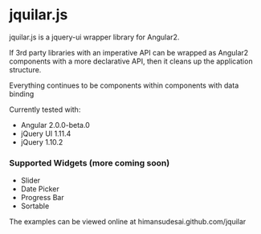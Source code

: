 # jquilar.js

jquilar.js is a jquery-ui wrapper library for Angular2.

If 3rd party libraries with an imperative API can be wrapped as Angular2 components with a more declarative API, then it cleans up the application structure.

Everything continues to be components within components with data binding

Currently tested with:
- Angular 2.0.0-beta.0
- jQuery UI 1.11.4
- jQuery 1.10.2

### Supported Widgets (more coming soon)
- Slider
- Date Picker
- Progress Bar
- Sortable


The examples can be viewed online at himansudesai.github.com/jquilar

